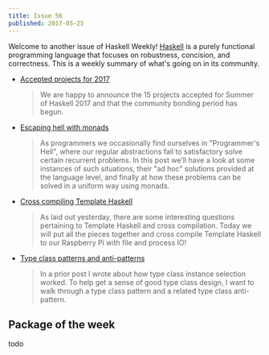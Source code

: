 ```yaml
---
title: Issue 56
published: 2017-05-25
---
```


Welcome to another issue of Haskell Weekly!
[Haskell](https://haskell-lang.org) is a purely functional programming language that focuses on robustness, concision, and correctness.
This is a weekly summary of what's going on in its community.

-   [Accepted projects for 2017](https://summer.haskell.org/news/2017-05-24-accepted-projects.html)

    > We are happy to announce the 15 projects accepted for Summer of Haskell 2017 and that the community bonding period has begun.

-   [Escaping hell with monads](https://philipnilsson.github.io/Badness10k/posts/2017-05-07-escaping-hell-with-monads.html)

    > As programmers we occasionally find ourselves in "Programmer's Hell", where our regular abstractions fail to satisfactory solve certain recurrent problems. In this post we'll have a look at some instances of such situations, their "ad hoc" solutions provided at the language level, and finally at how these problems can be solved in a uniform way using monads.

-   [Cross compiling Template Haskell](https://medium.com/@zw3rk/cross-compiling-template-haskell-7e38c00c2914)

    > As laid out yesterday, there are some interesting questions pertaining to Template Haskell and cross compilation. Today we will put all the pieces together and cross compile Template Haskell to our Raspberry Pi with file and process IO!

-   [Type class patterns and anti-patterns](https://hackernoon.com/type-class-patterns-and-anti-patterns-efd045c5af66)

    > In a prior post I wrote about how type class instance selection worked. To help get a sense of good type class design, I want to walk through a type class pattern and a related type class anti-pattern.

## Package of the week

todo
